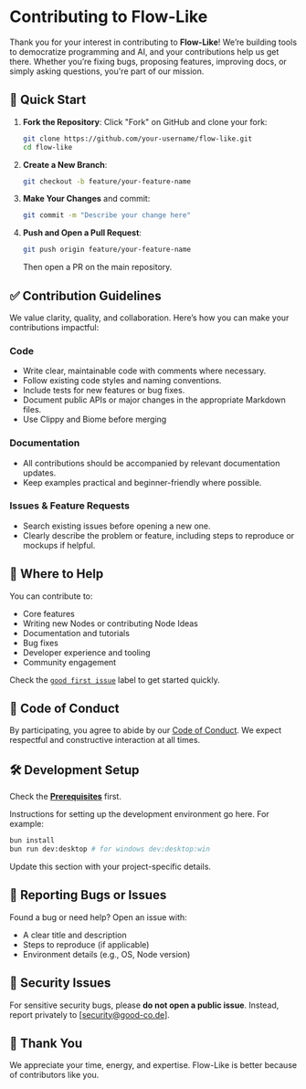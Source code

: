 # Contributing to Flow-Like

Thank you for your interest in contributing to **Flow-Like**! We’re building tools to democratize programming and AI, and your contributions help us get there. Whether you’re fixing bugs, proposing features, improving docs, or simply asking questions, you're part of our mission.

## 📌 Quick Start

1. **Fork the Repository**: Click "Fork" on GitHub and clone your fork:

   ```bash
   git clone https://github.com/your-username/flow-like.git
   cd flow-like
   ```

2. **Create a New Branch**:

   ```bash
   git checkout -b feature/your-feature-name
   ```

3. **Make Your Changes** and commit:

   ```bash
   git commit -m "Describe your change here"
   ```

4. **Push and Open a Pull Request**:

   ```bash
   git push origin feature/your-feature-name
   ```

   Then open a PR on the main repository.

## ✅ Contribution Guidelines

We value clarity, quality, and collaboration. Here’s how you can make your contributions impactful:

### Code

* Write clear, maintainable code with comments where necessary.
* Follow existing code styles and naming conventions.
* Include tests for new features or bug fixes.
* Document public APIs or major changes in the appropriate Markdown files.
* Use Clippy and Biome before merging

### Documentation

* All contributions should be accompanied by relevant documentation updates.
* Keep examples practical and beginner-friendly where possible.

### Issues & Feature Requests

* Search existing issues before opening a new one.
* Clearly describe the problem or feature, including steps to reproduce or mockups if helpful.

## 🧭 Where to Help

You can contribute to:

* Core features
* Writing new Nodes or contributing Node Ideas
* Documentation and tutorials
* Bug fixes
* Developer experience and tooling
* Community engagement

Check the [`good first issue`](https://github.com/TM9657/flow-like/issues?q=is%3Aissue+is%3Aopen+label%3A%22good+first+issue%22) label to get started quickly.

## 🤝 Code of Conduct

By participating, you agree to abide by our [Code of Conduct](./CODE_OF_CONDUCT.md). We expect respectful and constructive interaction at all times.

## 🛠 Development Setup

Check the **[Prerequisites](https://docs.flow-like.com/contributing/getting-started/)** first.

Instructions for setting up the development environment go here. For example:

```bash
bun install
bun run dev:desktop # for windows dev:desktop:win
```

Update this section with your project-specific details.

## 📨 Reporting Bugs or Issues

Found a bug or need help? Open an issue with:

* A clear title and description
* Steps to reproduce (if applicable)
* Environment details (e.g., OS, Node version)

## 🔐 Security Issues

For sensitive security bugs, please **do not open a public issue**. Instead, report privately to \[[security@good-co.de](mailto:security@good-co.de)].

## 🙌 Thank You

We appreciate your time, energy, and expertise. Flow-Like is better because of contributors like you.
